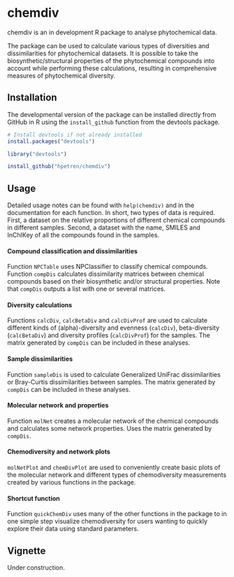 
<!-- README.md is generated from README.Rmd. Please edit that file -->

# chemdiv

<!-- badges: start -->
<!-- badges: end -->

chemdiv is an in development R package to analyse phytochemical data.

The package can be used to calculate various types of diversities and
dissimilarities for phytochemical datasets. It is possible to take the
biosynthetic/structural properties of the phytochemical compounds into
account while performing these calculations, resulting in comprehensive
measures of phytochemical diversity.

## Installation

The developmental version of the package can be installed directly from
GitHub in R using the `install_github` function from the devtools
package.

``` r
# Install devtools if not already installed
install.packages("devtools")

library("devtools")

install_github("hpetren/chemdiv")
```

## Usage

Detailed usage notes can be found with `help(chemdiv)` and in the
documentation for each function. In short, two types of data is
required. First, a dataset on the relative proportions of different
chemical compounds in different samples. Second, a dataset with the
name, SMILES and InChIKey of all the compounds found in the samples.

#### Compound classification and dissimilarities

Function `NPCTable` uses NPClassifier to classify chemical compounds.
Function `compDis` calculates dissimilarity matrices between chemical
compounds based on their biosynthetic and/or structural properties. Note
that `compDis` outputs a list with one or several matrices.

#### Diversity calculations

Functions `calcDiv`, `calcBetaDiv` and `calcDivProf` are used to
calculate different kinds of (alpha)-diversity and evenness (`calcDiv`),
beta-diversity (`calcBetaDiv`) and diversity profiles (`calcDivProf`)
for the samples. The matrix generated by `compDis` can be included in
these analyses.

#### Sample dissimilarities

Function `sampleDis` is used to calculate Generalized UniFrac
dissimilarities or Bray-Curtis dissimilarities between samples. The
matrix generated by `compDis` can be included in these analyses.

#### Molecular network and properties

Function `molNet` creates a molecular network of the chemical compounds
and calculates some network properties. Uses the matrix generated by
`compDis`.

#### Chemodiversity and network plots

`molNetPlot` and `chemDivPlot` are used to conveniently create basic
plots of the molecular network and different types of chemodiversity
measurements created by various functions in the package.

#### Shortcut function

Function `quickChemDiv` uses many of the other functions in the package
to in one simple step visualize chemodiversity for users wanting to
quickly explore their data using standard parameters.

## Vignette

Under construction.
